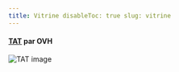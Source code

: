 ```yaml
---
title: Vitrine disableToc: true slug: vitrine
---
```


#### [TAT](https://ovh.github.io/tat/overview/) par OVH

![TAT image](/images/showcase/tat.png?width=50pc)